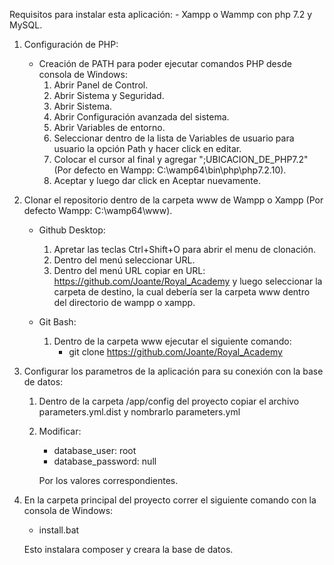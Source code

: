 Requisitos para instalar esta aplicación:
	- Xampp o Wammp con php 7.2 y MySQL.

 1) Configuración de PHP:
 	- Creación de PATH para poder ejecutar comandos PHP desde consola de Windows:
 		1) Abrir Panel de Control.
 		2) Abrir Sistema y Seguridad.
 		3) Abrir Sistema.
 		4) Abrir Configuración avanzada del sistema.
 		5) Abrir Variables de entorno.
 		6) Seleccionar dentro de la lista de Variables de usuario para usuario la opción Path y hacer click en editar.
 		7) Colocar el cursor al final y agregar ";UBICACION_DE_PHP7.2" (Por defecto en Wampp: C:\wamp64\bin\php\php7.2.10).
 		8) Aceptar y luego dar click en Aceptar nuevamente.

 2) Clonar el repositorio dentro de la carpeta www de Wampp o Xampp (Por defecto Wampp: C:\\wamp64\www\).
 	- Github Desktop:
 		1) Apretar las teclas Ctrl+Shift+O para abrir el menu de clonación.
 		2) Dentro del menú seleccionar URL.
 		3) Dentro del menú URL copiar en URL: https://github.com/Joante/Royal_Academy y luego seleccionar la carpeta de destino, la cual debería ser la carpeta www dentro del directorio de wampp o xampp.

 	- Git Bash: 
 		1) Dentro de la carpeta www ejecutar el siguiente comando:
 			- git clone https://github.com/Joante/Royal_Academy

 3) Configurar los parametros de la aplicación para su conexión con la base de datos:
 	1) Dentro de la carpeta /app/config del proyecto copiar el archivo parameters.yml.dist y nombrarlo parameters.yml
 	2) Modificar: 
 		- database_user: root
    	- database_password: null

    	Por los valores correspondientes.

 4) En la carpeta principal del proyecto correr el siguiente comando con la consola de Windows:
 	- install.bat

 	Esto instalara composer y creara la base de datos.